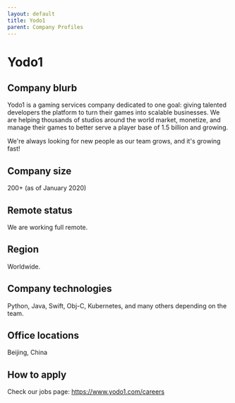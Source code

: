 ```yaml
---
layout: default
title: Yodo1
parent: Company Profiles
---
```


# Yodo1

## Company blurb

Yodo1 is a gaming services company dedicated to one goal: giving talented developers the platform to turn their games into scalable businesses. We are helping thousands of studios around the world market, monetize, and manage their games to better serve a player base of 1.5 billion and growing.

We're always looking for new people as our team grows, and it's growing fast!

## Company size

200+ (as of January 2020)

## Remote status

We are working full remote.

## Region

Worldwide.

## Company technologies

Python, Java, Swift, Obj-C, Kubernetes, and many others depending on the team.

## Office locations

Beijing, China

## How to apply

Check our jobs page: https://www.yodo1.com/careers

